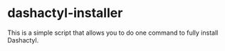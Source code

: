 # dashactyl-installer
This is a simple script that allows you to do one command to fully install Dashactyl.
